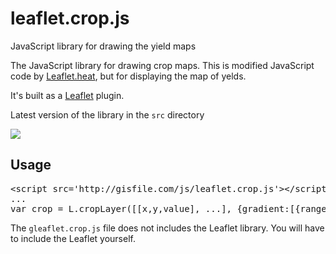 # leaflet.crop.js
JavaScript library for drawing the yield maps

The JavaScript library for drawing crop maps. 
This is modified JavaScript code by <a href="https://github.com/Leaflet/Leaflet.heat">Leaflet.heat</a>, but for displaying the map of yelds.

It's built as a <a href="http://leafletjs.com/">Leaflet</a> plugin.

<p>Latest version of the library in the <code>src</code> directory</p>

<p>
<img src="https://raw.github.com/gisfile/leaflet.gisfile.js/blob/master/img/yeldmap.jpg" style="max-width:100%;">
<!--
<a href="http://" target="_blank">
</a>
-->
</p>

<h2>Usage</h2>

<div class="highlight highlight-html">
<pre>
&lt;script src='http://gisfile.com/js/leaflet.crop.js'&gt;&lt;/script&gt;
...
var crop = L.cropLayer([[x,y,value], ...], {gradient:[{range:value}, ...]}).addTo(map);
</pre>
</div>

<p>The <code>gleaflet.crop.js</code> file does not includes the Leaflet library. 
You will have to include the Leaflet yourself.</p>

